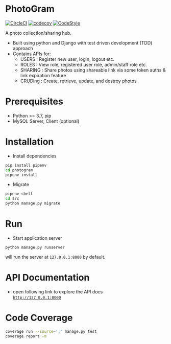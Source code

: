 # PhotoGram

[![CircleCI](https://circleci.com/gh/toransahu/photogram.svg?style=shield)](https://circleci.com/gh/toransahu/photogram)
[![codecov](https://codecov.io/gh/toransahu/photogram/branch/master/graph/badge.svg)](https://codecov.io/gh/toransahu/photogram)
[![CodeStyle](https://img.shields.io/badge/code%20style-pep8-green.svg)](https://www.python.org/dev/peps/pep-0008/) 


A photo collection/sharing hub.
- Built using python and Django with test driven development (TDD) approach
- Contains APIs for:
	- USERS : Register new user, login, logout etc.
	- ROLES : View role, registered user role,  admin/staff role etc.
	- SHARING : Share photos using shareable link via some token auths & link expiration feature
	- CRUDing : Create, retrieve, update, and destroy photos

# Prerequisites
- Python >= 3.7, pip
- MySQL Server, Client (optional)

# Installation
- Install dependencies
```bash
pip install pipenv
cd photogram
pipenv install
```

- Migrate
```bash
pipenv shell
cd src
python manage.py migrate
```

# Run
- Start application server
```
python manage.py runserver
```

will run the server at `127.0.0.1:8000` by default.

# API Documentation
- open following link to explore the API docs  
[`http://127.0.0.1:8000`](http://127.0.0.1:8000)

# Code Coverage
```bash
coverage run --source='.' manage.py test
coverage report -m
```

